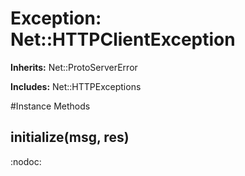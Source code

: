 # Exception: Net::HTTPClientException
**Inherits:** Net::ProtoServerError
    
**Includes:** Net::HTTPExceptions
  




#Instance Methods
## initialize(msg, res) [](#method-i-initialize)
:nodoc:

